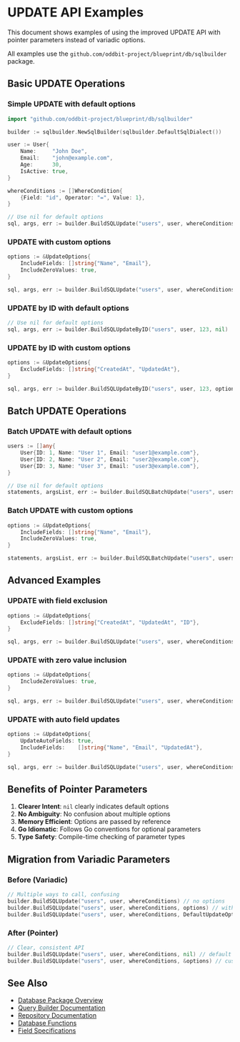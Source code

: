 # UPDATE API Examples

This document shows examples of using the improved UPDATE API with pointer parameters instead of variadic options.

All examples use the `github.com/oddbit-project/blueprint/db/sqlbuilder` package.

## Basic UPDATE Operations

### Simple UPDATE with default options

```go
import "github.com/oddbit-project/blueprint/db/sqlbuilder"

builder := sqlbuilder.NewSqlBuilder(sqlbuilder.DefaultSqlDialect())

user := User{
    Name:     "John Doe",
    Email:    "john@example.com",
    Age:      30,
    IsActive: true,
}

whereConditions := []WhereCondition{
    {Field: "id", Operator: "=", Value: 1},
}

// Use nil for default options
sql, args, err := builder.BuildSQLUpdate("users", user, whereConditions, nil)
```

### UPDATE with custom options

```go
options := &UpdateOptions{
    IncludeFields: []string{"Name", "Email"},
    IncludeZeroValues: true,
}

sql, args, err := builder.BuildSQLUpdate("users", user, whereConditions, options)
```

### UPDATE by ID with default options

```go
// Use nil for default options
sql, args, err := builder.BuildSQLUpdateByID("users", user, 123, nil)
```

### UPDATE by ID with custom options

```go
options := &UpdateOptions{
    ExcludeFields: []string{"CreatedAt", "UpdatedAt"},
}

sql, args, err := builder.BuildSQLUpdateByID("users", user, 123, options)
```

## Batch UPDATE Operations

### Batch UPDATE with default options

```go
users := []any{
    User{ID: 1, Name: "User 1", Email: "user1@example.com"},
    User{ID: 2, Name: "User 2", Email: "user2@example.com"},
    User{ID: 3, Name: "User 3", Email: "user3@example.com"},
}

// Use nil for default options
statements, argsList, err := builder.BuildSQLBatchUpdate("users", users, []string{"ID"}, nil)
```

### Batch UPDATE with custom options

```go
options := &UpdateOptions{
    IncludeFields: []string{"Name", "Email"},
    IncludeZeroValues: true,
}

statements, argsList, err := builder.BuildSQLBatchUpdate("users", users, []string{"ID"}, options)
```

## Advanced Examples

### UPDATE with field exclusion

```go
options := &UpdateOptions{
    ExcludeFields: []string{"CreatedAt", "UpdatedAt", "ID"},
}

sql, args, err := builder.BuildSQLUpdate("users", user, whereConditions, options)
```

### UPDATE with zero value inclusion

```go
options := &UpdateOptions{
    IncludeZeroValues: true,
}

sql, args, err := builder.BuildSQLUpdate("users", user, whereConditions, options)
```

### UPDATE with auto field updates

```go
options := &UpdateOptions{
    UpdateAutoFields: true,
    IncludeFields:    []string{"Name", "Email", "UpdatedAt"},
}

sql, args, err := builder.BuildSQLUpdate("users", user, whereConditions, options)
```

## Benefits of Pointer Parameters

1. **Clearer Intent**: `nil` clearly indicates default options
2. **No Ambiguity**: No confusion about multiple options
3. **Memory Efficient**: Options are passed by reference
4. **Go Idiomatic**: Follows Go conventions for optional parameters
5. **Type Safety**: Compile-time checking of parameter types

## Migration from Variadic Parameters

### Before (Variadic)
```go
// Multiple ways to call, confusing
builder.BuildSQLUpdate("users", user, whereConditions) // no options
builder.BuildSQLUpdate("users", user, whereConditions, options) // with options
builder.BuildSQLUpdate("users", user, whereConditions, DefaultUpdateOptions()) // explicit default
```

### After (Pointer)
```go
// Clear, consistent API
builder.BuildSQLUpdate("users", user, whereConditions, nil) // default options
builder.BuildSQLUpdate("users", user, whereConditions, &options) // custom options
```

## See Also

- [Database Package Overview](index.md)
- [Query Builder Documentation](query-builder.md)
- [Repository Documentation](repository.md)
- [Database Functions](functions.md)
- [Field Specifications](fields.md)